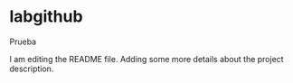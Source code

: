 # labgithub
Prueba

I am editing the README file. Adding some more details about the project description.
